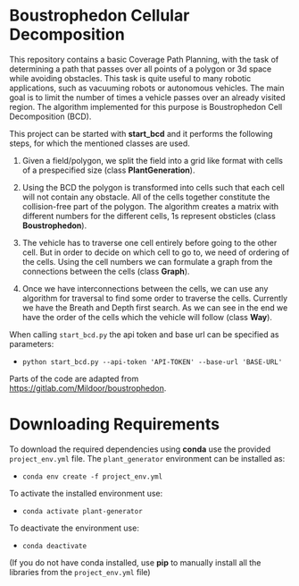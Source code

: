 # Boustrophedon Cellular Decomposition

This repository contains a basic Coverage Path Planning, with the task of determining a path that passes over all points of a polygon or 3d space while avoiding obstacles.
This task is quite useful to many robotic applications, such as vacuuming robots or autonomous vehicles.
The main goal is to limit the number of times a vehicle passes over an already visited region.
The algorithm implemented for this purpose is Boustrophedon Cell Decomposition (BCD).

This project can be started with **start_bcd** and it performs the following steps, for which the mentioned classes are used.

1. Given a field/polygon, we split the field into a grid like format with cells of a prespecified size (class **PlantGeneration**).

2. Using the BCD the polygon is transformed into cells such that each cell will not contain any obstacle.
All of the cells together constitute the collision-free part of the polygon.
The algorithm creates a matrix with different numbers for the different cells, 1s represent obsticles (class **Boustrophedon**).

3. The vehicle has to traverse one cell entirely before going to the other cell.
But in order to decide on which cell to go to, we need of ordering of the cells.
Using the cell numbers we can formulate a graph from the connections between the cells (class **Graph**).

4. Once we have interconnections between the cells, we can use any algorithm for traversal to find some order to traverse the cells. Currently we have the Breath and Depth first search.
As we can see in the end we have the order of the cells which the vehicle will follow (class **Way**).

When calling `start_bcd.py` the api token and base url can be specified as parameters:

- `python start_bcd.py --api-token 'API-TOKEN' --base-url 'BASE-URL'`

Parts of the code are adapted from https://gitlab.com/Mildoor/boustrophedon.

# Downloading Requirements

To download the required dependencies using **conda** use the provided `project_env.yml` file. 
The `plant_generator` environment can be installed as:

- `conda env create -f project_env.yml`

To activate the installed environment use:

- `conda activate plant-generator`

To deactivate the environment use:
- `conda deactivate`

(If you do not have conda installed, use **pip** to manually install all the libraries from the `project_env.yml` file)

